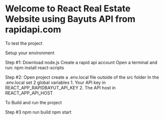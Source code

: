 # Welcome to React Real Estate Website using Bayuts API from rapidapi.com

To test the project

Setup your environment

Step #1:
Download node.js
Create a rapid api account
Open a terminal and run: npm install react-scripts

Step #2:
Open project
create a .env.local file outside of the src folder
In the .env.local set 2 global variables
    1. Your API key in REACT_APP_RAPIDBAYUT_API_KEY
    2. The API host in REACT_APP_API_HOST
    
To Build and run the project

Step #3
npm run build
npm start
